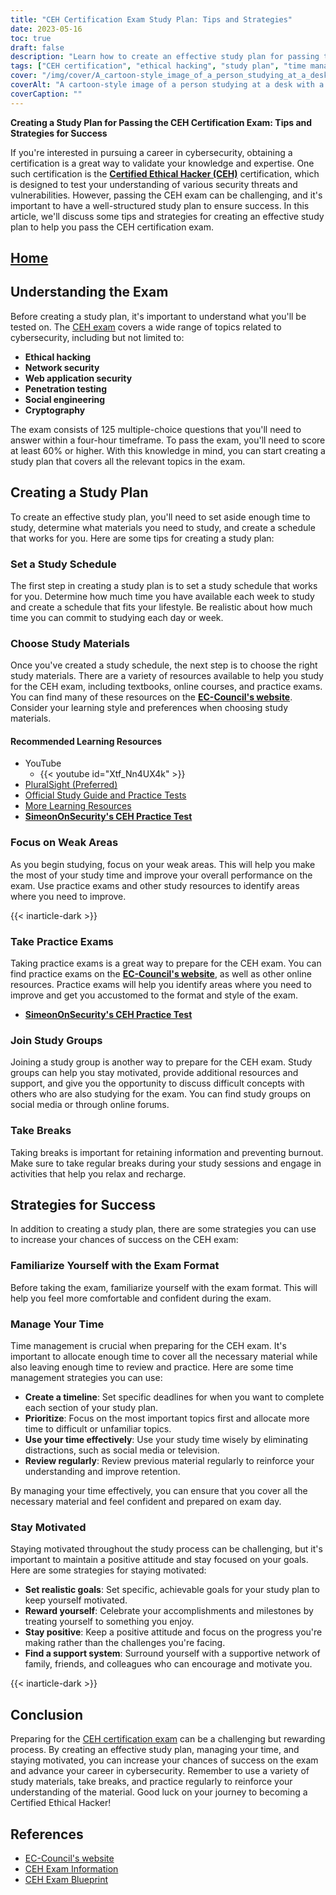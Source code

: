 ```yaml
---
title: "CEH Certification Exam Study Plan: Tips and Strategies"
date: 2023-05-16
toc: true
draft: false
description: "Learn how to create an effective study plan for passing the CEH certification exam with tips and strategies for success."
tags: ["CEH certification", "ethical hacking", "study plan", "time management", "exam preparation", "cybersecurity", "motivation", "study materials", "practice questions", "review", "EC-Council", "information security", "professional development", "IT certification", "career advancement", "network security", "penetration testing", "vulnerability assessment", "information assurance", "security testing"]
cover: "/img/cover/A_cartoon-style_image_of_a_person_studying_at_a_desk.png"
coverAlt: "A cartoon-style image of a person studying at a desk with a laptop and various books and notes, with the CEH logo in the background."
coverCaption: ""
---
```

**Creating a Study Plan for Passing the CEH Certification Exam: Tips and Strategies for Success**

If you're interested in pursuing a career in cybersecurity, obtaining a certification is a great way to validate your knowledge and expertise. One such certification is the [**Certified Ethical Hacker (CEH)**](https://www.eccouncil.org/certified-ethical-hacker-training-and-certification/) certification, which is designed to test your understanding of various security threats and vulnerabilities. However, passing the CEH exam can be challenging, and it's important to have a well-structured study plan to ensure success. In this article, we'll discuss some tips and strategies for creating an effective study plan to help you pass the CEH certification exam.

## [Home](/cyber-security-career-playbook-start/)

## Understanding the Exam

Before creating a study plan, it's important to understand what you'll be tested on. The [CEH exam](https://www.eccouncil.org/certified-ethical-hacker-training-and-certification/) covers a wide range of topics related to cybersecurity, including but not limited to:

- **Ethical hacking**
- **Network security**
- **Web application security**
- **Penetration testing**
- **Social engineering**
- **Cryptography**

The exam consists of 125 multiple-choice questions that you'll need to answer within a four-hour timeframe. To pass the exam, you'll need to score at least 60% or higher. With this knowledge in mind, you can start creating a study plan that covers all the relevant topics in the exam.

## Creating a Study Plan

To create an effective study plan, you'll need to set aside enough time to study, determine what materials you need to study, and create a schedule that works for you. Here are some tips for creating a study plan:

### Set a Study Schedule

The first step in creating a study plan is to set a study schedule that works for you. Determine how much time you have available each week to study and create a schedule that fits your lifestyle. Be realistic about how much time you can commit to studying each day or week.

### Choose Study Materials

Once you've created a study schedule, the next step is to choose the right study materials. There are a variety of resources available to help you study for the CEH exam, including textbooks, online courses, and practice exams. You can find many of these resources on the [**EC-Council's website**](https://www.eccouncil.org/certified-ethical-hacker-training-and-certification/). Consider your learning style and preferences when choosing study materials.

#### Recommended Learning Resources
- YouTube
  - {{< youtube id="Xtf_Nn4UX4k" >}}
- [PluralSight (Preferred)](https://www.pluralsight.com/)
- [Official Study Guide and Practice Tests](https://amzn.to/42lr6pu)
- [More Learning Resources](https://simeononsecurity.ch/recommendations/learning_resources)
- [**SimeonOnSecurity's CEH Practice Test**](https://simeononsecurity.ch/ceh-practice-test)

### Focus on Weak Areas

As you begin studying, focus on your weak areas. This will help you make the most of your study time and improve your overall performance on the exam. Use practice exams and other study resources to identify areas where you need to improve.

{{< inarticle-dark >}}

### Take Practice Exams

Taking practice exams is a great way to prepare for the CEH exam. You can find practice exams on the [**EC-Council's website**](https://www.eccouncil.org/certified-ethical-hacker-training-and-certification/), as well as other online resources. Practice exams will help you identify areas where you need to improve and get you accustomed to the format and style of the exam.

- [**SimeonOnSecurity's CEH Practice Test**](https://simeononsecurity.ch/ceh-practice-test)

### Join Study Groups

Joining a study group is another way to prepare for the CEH exam. Study groups can help you stay motivated, provide additional resources and support, and give you the opportunity to discuss difficult concepts with others who are also studying for the exam. You can find study groups on social media or through online forums.

### Take Breaks

Taking breaks is important for retaining information and preventing burnout. Make sure to take regular breaks during your study sessions and engage in activities that help you relax and recharge.

## Strategies for Success

In addition to creating a study plan, there are some strategies you can use to increase your chances of success on the CEH exam:

### Familiarize Yourself with the Exam Format

Before taking the exam, familiarize yourself with the exam format. This will help you feel more comfortable and confident during the exam.

### Manage Your Time

Time management is crucial when preparing for the CEH exam. It's important to allocate enough time to cover all the necessary material while also leaving enough time to review and practice. Here are some time management strategies you can use:

- **Create a timeline**: Set specific deadlines for when you want to complete each section of your study plan.
- **Prioritize**: Focus on the most important topics first and allocate more time to difficult or unfamiliar topics.
- **Use your time effectively**: Use your study time wisely by eliminating distractions, such as social media or television.
- **Review regularly**: Review previous material regularly to reinforce your understanding and improve retention.

By managing your time effectively, you can ensure that you cover all the necessary material and feel confident and prepared on exam day.

### Stay Motivated

Staying motivated throughout the study process can be challenging, but it's important to maintain a positive attitude and stay focused on your goals. Here are some strategies for staying motivated:

- **Set realistic goals**: Set specific, achievable goals for your study plan to keep yourself motivated.
- **Reward yourself**: Celebrate your accomplishments and milestones by treating yourself to something you enjoy.
- **Stay positive**: Keep a positive attitude and focus on the progress you're making rather than the challenges you're facing.
- **Find a support system**: Surround yourself with a supportive network of family, friends, and colleagues who can encourage and motivate you.


{{< inarticle-dark >}}
## Conclusion

Preparing for the [CEH certification exam](https://www.eccouncil.org/certified-ethical-hacker-training-and-certification/) can be a challenging but rewarding process. By creating an effective study plan, managing your time, and staying motivated, you can increase your chances of success on the exam and advance your career in cybersecurity. Remember to use a variety of study materials, take breaks, and practice regularly to reinforce your understanding of the material. Good luck on your journey to becoming a Certified Ethical Hacker! 

## References

- [EC-Council's website](https://www.eccouncil.org/)
- [CEH Exam Information](https://www.eccouncil.org/programs/certified-ethical-hacker-ceh/)
- [CEH Exam Blueprint](https://cert.eccouncil.org/images/doc/CEH-Exam-Blueprint-v3.0.pdf)

